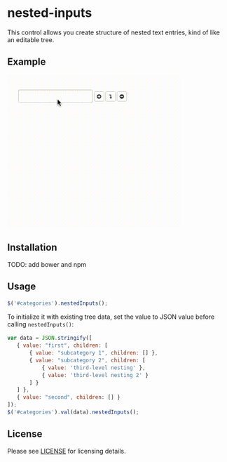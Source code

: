 # nested-inputs

This control allows you create structure of nested text entries,
kind of like an editable tree. 

## Example

![nested-inputs](demo.gif)

## Installation

TODO: add bower and npm

## Usage

```js
$('#categories').nestedInputs();
```

To initialize it with existing tree data, set the value to JSON
value before calling `nestedInputs()`:
 
 ```js
var data = JSON.stringify([
    { value: "first", children: [
        { value: "subcategory 1", children: [] },
        { value: "subcategory 2", children: [
            { value: 'third-level nesting' },
            { value: 'third-level nesting 2' }
        ] }
    ] },
    { value: "second", children: [] }
]);
$('#categories').val(data).nestedInputs();
```
## License

Please see [LICENSE](LICENSE) for licensing details.